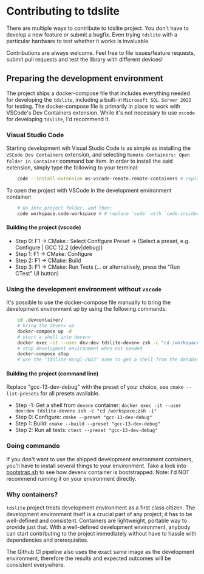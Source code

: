 # Contributing to tdslite

There are multiple ways to contribute to tdslite project. You don't have to develop a new feature or submit a bugfix. Even trying `tdslite` with a particular hardware to test whether it works is invaluable.

Contributions are always welcome. Feel free to file issues/feature requests, submit pull requests and test the library with different devices!

## Preparing the development environment

The project ships a docker-compose file that includes everything needed for developing the `tdslite`, including a built-in `Microsoft SQL Server 2022` for testing. The docker-compose file is primarily in place to work with VSCode's Dev Containers extension. While it's not necessary to use `vscode` for developing `tdslite`, I'd recommend it.

### Visual Studio Code

Starting development wih Visual Studio Code is as simple as installing the `VSCode Dev Containers` extension, and selecting `Remote Containers: Open folder in Container` command bar item. In order to install the said extension, simply type the following to your terminal:

```bash
    code --install-extension ms-vscode-remote.remote-containers # replace `code` with `code-insiders` if you're on the insider build
```

To open the project with VSCode in the development environment container:

```bash
    # Go into project folder, and then:
    code workspace.code-workspace # # replace `code` with `code-insiders` if you're on the insider build
```

#### Building the project (vscode)

- Step 0: F1 -> CMake : Select Configure Preset -> (Select a preset, e.g. Configure | GCC 12.2 (dev|debug))
- Step 1: F1 -> CMake: Configure
- Step 2: F1 -> CMake: Build
- Step 3: F1 -> CMake: Run Tests (... or alternatively, press the "Run CTest" UI button)

### Using the development environment without `vscode`

It's possible to use the docker-compose file manually to bring the development environment up by using the following commands:

```bash
    cd .devcontainer/
    # bring the devenv up
    docker-compose up -d
    # start a shell into devenv
    docker exec -it --user dev:dev tdslite-devenv zsh -c "cd /workspace;zsh -i"
    # stop development environment when not needed
    docker-compose stop
    # use the "tdslite-mssql-2022" name to get a shell from the database server instead.
```

#### Building the project (command line)

Replace "gcc-13-dev-debug" with the preset of your choice, see `cmake --list-presets` for all presets available.

- Step -1: Get a shell from `devenv` container: `docker exec -it --user dev:dev tdslite-devenv zsh -c "cd /workspace;zsh -i"`
- Step 0: Configure: `cmake --preset "gcc-13-dev-debug"`
- Step 1: Build: `cmake --build --preset "gcc-13-dev-debug"`
- Step 2: Run all tests: `ctest --preset "gcc-13-dev-debug"`

### Going commando

If you don't want to use the shipped development environment containers, you'll have to install several things to your environment. Take a look into [bootstrap.sh](.docker/devenv/bootstrap.sh) to see how devenv container is bootstrapped. Note: I'd NOT recommend running it on your environment directly.

### Why containers?

`tdslite` project treats development environment as a first class citizen. The development environment itself is a crucial part of any project; it has to be well-defined and consistent. Containers are lightweight, portable way to provide just that. With a well-defined development environment, anybody can start contributing to the project immediately without have to hassle with dependencies and prerequisites.

The Github CI pipeline also uses the exact same image as the development environment, therefore the results and expected outcomes will be consistent everywhere.
